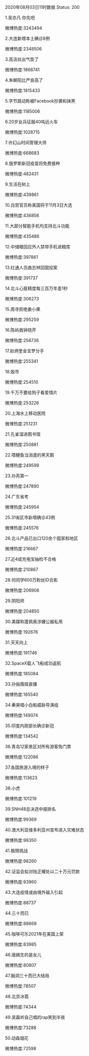 2020年08月03日11时数据
Status: 200

1.吴亦凡 你先吧

微博热度:3243494

2.大连新增本土确诊8例

微博热度:2348506

3.高洁丝出气垫了

微博热度:1868741

4.朱朝阳比严良高了

微博热度:1815433

5.字节跳动称被Facebook抄袭和抹黑

微博热度:1185006

6.20岁女兵征服40吨远火车

微博热度:1028715

7.许幻山时间管理大师

微博热度:668683

8.俄罗斯新冠疫苗将免费接种

微博热度:482431

9.生活在树上

微博热度:439861

10.白宫官员称美国将于11月3日大选

微博热度:436856

11.大部分智能手机均支持北斗功能

微博热度:435486

12.中储粮回应外人禁带手机进粮库

微博热度:397861

13.红通人员曲志林回国投案

微博热度:391737

14.北斗心脏精度每三百万年差1秒

微博热度:306273

15.周寻拒绝姜小果

微博热度:295259

16.陈屿救钟晓芹

微博热度:256736

17.赵炳奎金宝罗分手

微博热度:255341

18.股市

微博热度:254510

19.千万不要给狗子看爱情片

微博热度:253226

20.上海水上移动医院

微博热度:251231

21.孔雀溜进图书馆

微博热度:250881

22.喂鲤鱼当消遣的黑天鹅

微博热度:249599

23.孙芮第一

微博热度:247890

24.广东省考

微博热度:245954

25.31省区市新增确诊43例

微博热度:245576

26.北斗产品已出口120余个国家和地区

微博热度:216667

27.近4成充电宝抽检不合格

微博热度:210867

28.何同学600万粉丝ID合影

微博热度:206908

29.阴阳师

微博热度:204850

30.美媒称蓬佩奥涉嫌公器私用

微博热度:192676

31.天天向上

微博热度:191746

32.SpaceX载人飞船成功返航

微博热度:185084

33.孙俪薇娅直播

微博热度:165540

34.秦昊唱小白船威胁导演组

微博热度:149074

35.印度内政部长确诊新冠

微博热度:134542

36.青岛12家景区对所有游客免门票

微博热度:122086

37.各国旅游入境的样子

微博热度:113623

38.小虎

微博热度:101219

39.SNH48总决选中报排名

微博热度:99369

40.澳大利亚维多利亚州宣布进入灾难状态

微博热度:98350

41.极限挑战

微博热度:98260

42.证监会拟对陆正耀处以二十万元罚款

微博热度:93960

43.大连疫情或由境外输入引起

微博热度:88737

44.三十而已

微博热度:88669

45.咖啡可乐2021年在美国上架

微博热度:83985

46.唐嫣生的是女儿

微博热度:80807

47.脑洞三十而已大结局

微博热度:78507

48.北京冰雹

微博热度:74344

49.吴磊听自己唱的rap笑到半夜

微博热度:73288

50.动森烟花

微博热度:72598

